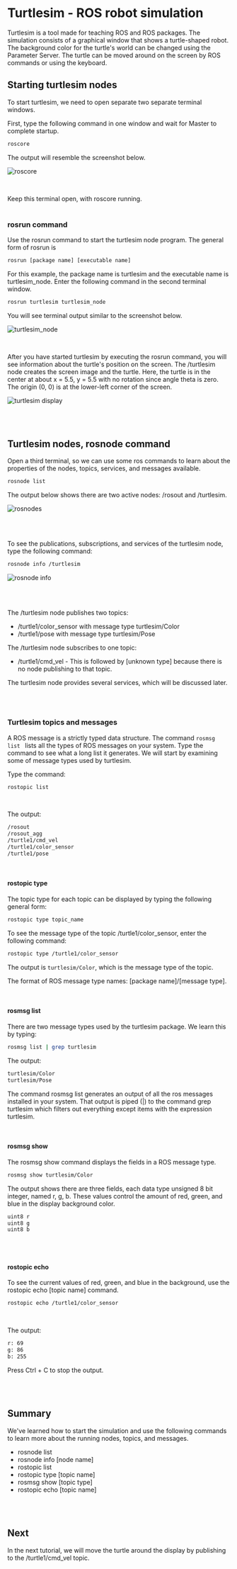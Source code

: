# Turtlesim - ROS robot simulation

Turtlesim is a tool made for teaching ROS and ROS packages. The simulation consists of a graphical window that shows a turtle-shaped robot. The background color for the turtle's world can be changed using the Parameter Server. The turtle can be moved around on the screen by ROS commands or using the keyboard.

## Starting turtlesim nodes

To start turtlesim, we need to open separate two separate terminal windows.

First, type the following command in one window and wait for Master to complete startup.

```bash
roscore
```

The output will resemble the screenshot below.

![roscore](./images/roscore.png)

</br>

Keep this terminal open, with roscore running.</br></br>

### rosrun command

Use the rosrun command to start the turtlesim node program. The general form of rosrun is

```bash
rosrun [package name] [executable name]
```

For this example, the package name is turtlesim and the executable name is turtlesim_node. Enter the following command in the second terminal window.

```bash
rosrun turtlesim turtlesim_node
```

You will see terminal output similar to the screenshot below.</br>

![turtlesim_node](./images/turtlesim_node.png)

</br>

After you have started turtlesim by executing the rosrun command, you will see information about the turtle's position on the screen. The /turtlesim node creates the screen image and the turtle. Here, the turtle is in the center at about x = 5.5, y = 5.5 with no rotation since angle theta is zero. The origin (0, 0) is at the lower-left corner of the screen.

![turtlesim display](./images/turtlesim_display.png)

</br></br>



## Turtlesim nodes, rosnode command

Open a third terminal, so we can use some ros commands to learn about the properties of the nodes, topics, services, and messages available.

```bash
rosnode list
```

The output below shows there are two active nodes: /rosout and /turtlesim.

![rosnodes](./images/rosnode_list.png)

</br></br>

To see the publications, subscriptions, and services of the turtlesim node, type the following command:


```bash
rosnode info /turtlesim
```

![rosnode info](./images/rosnode_info.png)

</br></br>

The /turtlesim node publishes two topics:

- /turtle1/color_sensor with message type turtlesim/Color
- /turtle1/pose with message type turtlesim/Pose

The /turtlesim node subscribes to one topic:

- /turtle1/cmd_vel - This is followed by [unknown type] because there is no node publishing to that topic. 

The turtlesim node provides several services, which will be discussed later.

</br></br>

### Turtlesim topics and messages

A ROS message is a strictly typed data structure. The command ```rosmsg list ``` lists all the types of ROS messages on your system. Type the command to see what a long list it generates. We will start by examining some of message types used by turtlesim.

Type the command:

```bash
rostopic list
```

</br>

The output:

```bash
/rosout
/rosout_agg
/turtle1/cmd_vel
/turtle1/color_sensor
/turtle1/pose
```

</br>

#### rostopic type

The topic type for each topic can be displayed by typing the following general form:

```bash
rostopic type topic_name
```

To see the message type of the topic /turtle1/color_sensor, enter the following command:

```bash
rostopic type /turtle1/color_sensor
```

The output is ```turtlesim/Color```, which is the message type of the topic.

The format of ROS message type names: [package name]/[message type]. 

</br>

#### rosmsg list

There are two message types used by the turtlesim package. We learn this by typing:

```bash
rosmsg list | grep turtlesim
```

The output:

```bash
turtlesim/Color
turtlesim/Pose
```

The command rosmsg list generates an output of all the ros messages installed in your system. That output is piped (|) to the command grep turtlesim which filters out everything except items with the expression turtlesim.

</br>

#### rosmsg show

The rosmsg show <message type> command displays the fields in a ROS message type.

```bash
rosmsg show turtlesim/Color
```

The output shows there are three fields, each data type unsigned 8 bit integer, named r, g, b. These values control the amount of red, green, and blue in the display background color.

```bash
uint8 r
uint8 g
uint8 b
```

</br></br>

#### rostopic echo

To see the current values of red, green, and blue in the background, use the rostopic echo [topic name] command.

```bash
rostopic echo /turtle1/color_sensor
```

</br>

The output:

```bash
r: 69
g: 86
b: 255
```

Press Ctrl + C to stop the output.

</br></br>

## Summary

We've learned how to start the simulation and use the following commands to learn more about the running nodes, topics, and messages.

- rosnode list
- rosnode info [node name]
- rostopic list
- rostopic type [topic name]
- rosmsg show [topic type]
- rostopic echo [topic name]

</br></br>

## Next

In the next tutorial, we will move the turtle around the display by publishing to the /turtle1/cmd_vel topic.